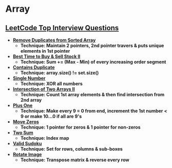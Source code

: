 # Array

## [LeetCode Top Interview Questions](https://leetcode.com/explore/interview/card/top-interview-questions-easy/92/array/)

- **[Remove Duplicates from Sorted Array](https://leetcode.com/explore/interview/card/top-interview-questions-easy/92/array/727/)**
  - **Technique: Maintain 2 pointers, 2nd pointer travers & puts unique elements in 1st pointer**
- **[Best Time to Buy & Sell Stock II](https://leetcode.com/explore/interview/card/top-interview-questions-easy/92/array/564/)**
  - **Technique: Sum += (Max - Min) of every increasing order segment**
- **[Contains Duplicate](https://leetcode.com/explore/interview/card/top-interview-questions-easy/92/array/578/)**
  - **Technique: array.size() != set.size()**
- **[Single Number](https://leetcode.com/explore/interview/card/top-interview-questions-easy/92/array/549/)**
  - **Technique: XOR all numbers**
- **[Intersection of Two Arrays II](https://leetcode.com/explore/interview/card/top-interview-questions-easy/92/array/674/)**
  - **Technique: Count 1st array elements & then find intersection from 2nd array**
- **[Plus One](https://leetcode.com/explore/interview/card/top-interview-questions-easy/92/array/559/)**
  - **Technique: Make every 9 = 0 from end, increment the 1st number < 9 or make 10...0 if all are 9's**
- **[Move Zeros](https://leetcode.com/explore/interview/card/top-interview-questions-easy/92/array/567/)**
  - **Technique: 1 pointer for zeros & 1 pointer for non-zeros**
- **[Two Sum](https://leetcode.com/explore/interview/card/top-interview-questions-easy/92/array/546/)**
  - **Technique: Index map**
- **[Valid Sudoku](https://leetcode.com/explore/interview/card/top-interview-questions-easy/92/array/769/)**
  - **Technique: Set for rows, columns & sub-boxes**
- **[Rotate Image](https://leetcode.com/explore/interview/card/top-interview-questions-easy/92/array/770/)**
  - **Technique: Transpose matrix & reverse every row**
